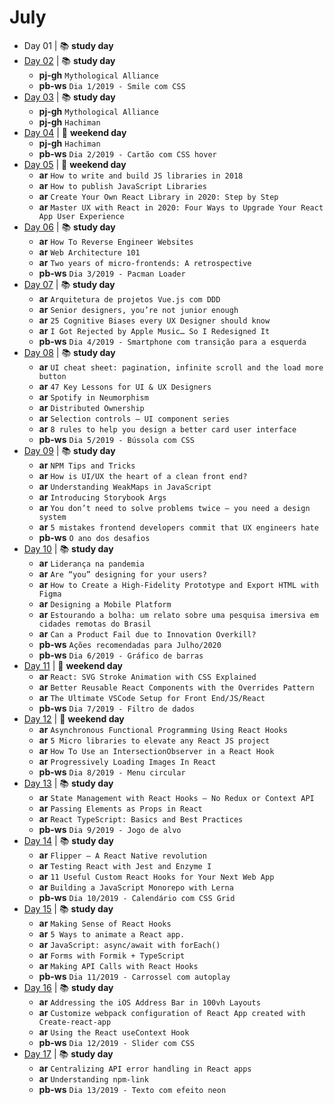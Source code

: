 # July

- Day 01 | :books: **study day**
- [Day 02](07-02-2020.md) | :books: **study day**
  - **pj-gh** `Mythological Alliance`
  - **pb-ws** `Dia 1/2019 - Smile com CSS`
- [Day 03](07-03-2020.md) | :books: **study day**
  - **pj-gh** `Mythological Alliance`
  - **pj-gh** `Hachiman`
- [Day 04](07-04-2020.md) | :sunrise_over_mountains: **weekend day**
  - **pj-gh** `Hachiman`
  - **pb-ws** `Dia 2/2019 - Cartão com CSS hover`
- [Day 05](07-05-2020.md) | :sunrise_over_mountains: **weekend day**
  - **ar** `How to write and build JS libraries in 2018`
  - **ar** `How to publish JavaScript Libraries`
  - **ar** `Create Your Own React Library in 2020: Step by Step`
  - **ar** `Master UX with React in 2020: Four Ways to Upgrade Your React App User Experience`
- [Day 06](07-06-2020.md) | :books: **study day**
  - **ar** `How To Reverse Engineer Websites`
  - **ar** `Web Architecture 101`
  - **ar** `Two years of micro-frontends: A retrospective`
  - **pb-ws** `Dia 3/2019 - Pacman Loader`
- [Day 07](07-07-2020.md) | :books: **study day**
  - **ar** `Arquitetura de projetos Vue.js com DDD`
  - **ar** `Senior designers, you’re not junior enough`
  - **ar** `25 Cognitive Biases every UX Designer should know`
  - **ar** `I Got Rejected by Apple Music… So I Redesigned It`
  - **pb-ws** `Dia 4/2019 - Smartphone com transição para a esquerda`
- [Day 08](07-08-2020.md) | :books: **study day**
  - **ar** `UI cheat sheet: pagination, infinite scroll and the load more button`
  - **ar** `47 Key Lessons for UI & UX Designers`
  - **ar** `Spotify in Neumorphism`
  - **ar** `Distributed Ownership`
  - **ar** `Selection controls — UI component series`
  - **ar** `8 rules to help you design a better card user interface`
  - **pb-ws** `Dia 5/2019 - Bússola com CSS`
- [Day 09](07-09-2020.md) | :books: **study day**
  - **ar** `NPM Tips and Tricks`
  - **ar** `How is UI/UX the heart of a clean front end?`
  - **ar** `Understanding WeakMaps in JavaScript`
  - **ar** `Introducing Storybook Args`
  - **ar** `You don’t need to solve problems twice — you need a design system`
  - **ar** `5 mistakes frontend developers commit that UX engineers hate`
  - **pb-ws** `O ano dos desafios`
- [Day 10](07-10-2020.md) | :books: **study day**
  - **ar** `Liderança na pandemia`
  - **ar** `Are “you” designing for your users?`
  - **ar** `How to Create a High-Fidelity Prototype and Export HTML with Figma`
  - **ar** `Designing a Mobile Platform`
  - **ar** `Estourando a bolha: um relato sobre uma pesquisa imersiva em cidades remotas do Brasil`
  - **ar** `Can a Product Fail due to Innovation Overkill?`
  - **pb-ws** `Ações recomendadas para Julho/2020`
  - **pb-ws** `Dia 6/2019 - Gráfico de barras`
- [Day 11](07-11-2020.md) | :sunrise_over_mountains: **weekend day**
  - **ar** `React: SVG Stroke Animation with CSS Explained`
  - **ar** `Better Reusable React Components with the Overrides Pattern`
  - **ar** `The Ultimate VSCode Setup for Front End/JS/React`
  - **pb-ws** `Dia 7/2019 - Filtro de dados`
- [Day 12](07-12-2020.md) | :sunrise_over_mountains: **weekend day**
  - **ar** `Asynchronous Functional Programming Using React Hooks`
  - **ar** `5 Micro libraries to elevate any React JS project`
  - **ar** `How To Use an IntersectionObserver in a React Hook`
  - **ar** `Progressively Loading Images In React`
  - **pb-ws** `Dia 8/2019 - Menu circular`
- [Day 13](07-13-2020.md) | :books: **study day**
  - **ar** `State Management with React Hooks — No Redux or Context API`
  - **ar** `Passing Elements as Props in React`
  - **ar** `React TypeScript: Basics and Best Practices`
  - **pb-ws** `Dia 9/2019 - Jogo de alvo`
- [Day 14](07-14-2020.md) | :books: **study day**
  - **ar** `Flipper — A React Native revolution`
  - **ar** `Testing React with Jest and Enzyme I`
  - **ar** `11 Useful Custom React Hooks for Your Next Web App`
  - **ar** `Building a JavaScript Monorepo with Lerna`
  - **pb-ws** `Dia 10/2019 - Calendário com CSS Grid`
- [Day 15](07-15-2020.md) | :books: **study day**
  - **ar** `Making Sense of React Hooks`
  - **ar** `5 Ways to animate a React app.`
  - **ar** `JavaScript: async/await with forEach()`
  - **ar** `Forms with Formik + TypeScript`
  - **ar** `Making API Calls with React Hooks`
  - **pb-ws** `Dia 11/2019 - Carrossel com autoplay`
- [Day 16](07-16-2020.md) | :books: **study day**
  - **ar** `Addressing the iOS Address Bar in 100vh Layouts`
  - **ar** `Customize webpack configuration of React App created with Create-react-app`
  - **ar** `Using the React useContext Hook`
  - **pb-ws** `Dia 12/2019 - Slider com CSS`
- [Day 17](07-17-2020.md) | :books: **study day**
  - **ar** `Centralizing API error handling in React apps`
  - **ar** `Understanding npm-link`
  - **pb-ws** `Dia 13/2019 - Texto com efeito neon`

